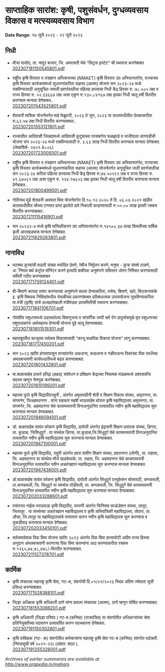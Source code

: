 # साप्ताहिक सारांश: कृषी, पशुसंवर्धन, दुग्‍धव्‍यवसाय विकास व मत्‍स्‍यव्‍यवसाय विभाग

**Date Range**: १७ जुलै २०२३ - २२ जुलै २०२३


## निधी
- मौजा मासोद, ता. चांदुर बाजार, जि. अमरावती येथे “सिट्रस इस्टेट” ची स्थापना करणेबाबत\
  [202307181150545801.pdf](https://gr.maharashtra.gov.in/Site/Upload/Government%20Resolutions/English/202307181150545801.pdf)

- राष्ट्रीय कृषि विस्तार व तंत्रज्ञान अभियानाच्या (NMAET) कृषि विस्तार उप अभियानातंर्गत, राज्याच्या कृषि विस्तार कार्यक्रमांमध्ये सुधारणांकरिता सहाय्य (आत्मा) योजना सन २०२३-२४ मध्ये राबविण्यासाठी अनुसूचित जमाती प्रवर्गासाठीचा पहिल्या हप्त्याचा निधी केंद्र हिस्सा रु. ७८.५०५ लक्ष व राज्य हिस्सा रु. ५२.३३६६७ लक्ष असा एकूण रु.१३०.८४१६७ लक्ष इतका निधी चालू वर्षी वितरीत करण्यास मान्यता देणेबाबत..\
  [202307201543525801.pdf](https://gr.maharashtra.gov.in/Site/Upload/Government%20Resolutions/English/202307201543525801.pdf)

- शेतकरी मासिक योजनेंतर्गत माहे फेब्रुवारी, २०२३ ते जून, २०२३ या कालावधीतील देयकाकरीता रु.६२.५७ लक्ष निधी वितरीत करण्याबाबत..\
  [202307201553121801.pdf](https://gr.maharashtra.gov.in/Site/Upload/Government%20Resolutions/English/202307201553121801.pdf)

- राज्यातील आदिवासी जिल्ह्यामध्ये आदिवासी कुटुंबाच्या परसबागेत फळझाडे व भाजीपाला लागवडीची योजना सन २०२३-२४ मध्ये राबविण्यासाठी रु. ३.६३ लाख निधी वितरीत करण्यास मान्यता देणेबाबत. (लेखाशिर्ष- २४०१ A८०६)\
  [202307201723009301.pdf](https://gr.maharashtra.gov.in/Site/Upload/Government%20Resolutions/English/202307201723009301.pdf)

- राष्ट्रीय कृषि विस्तार व तंत्रज्ञान अभियानाच्या (NMAET) कृषि विस्तार उप अभियानातंर्गत, राज्याच्या कृषि विस्तार कार्यक्रमांमध्ये सुधारणांकरिता सहाय्य (आत्मा) योजनेंतर्गत अनुसूचित जाती प्रवर्गासाठीचा सन २०२३ २४ करिता पहिल्या हप्त्याचा निधी केंद्र हिस्सा रु.७४.५०५९२ लक्ष व राज्य हिस्सा रु. ४९.६७०६१ लक्ष असा एकूण रु. १२४.१७६५३ लक्ष इतका निधी चालू वर्षी वितरीत करण्यास मान्यता देणेबाबत..\
  [202307201800499501.pdf](https://gr.maharashtra.gov.in/Site/Upload/Government%20Resolutions/English/202307201800499501.pdf)

- गोपीनाथ मुंडे शेतकरी अपघात विमा योजनेंतर्गत दि.१०.१२.२०२० ते दि. ०६.०४.२०२१ खंडीत कालावधीतील चौथ्या टप्प्यात प्राप्त झालेले दावे निकाली काढण्यासाठी रु.५५.०० लाख इतकी रक्कम वितरीत करण्याबाबत.\
  [202307211115416901.pdf](https://gr.maharashtra.gov.in/Site/Upload/Government%20Resolutions/English/202307211115416901.pdf)

- सन २०२३२-४ मध्ये कृषि यांत्रिकीकरण उप अभियानांतर्गत रु.१४५००.३७ लाख किंमतीच्या वार्षिक कृती आराखड्यास मान्यता देणेबाबत.\
  [202307211629263801.pdf](https://gr.maharashtra.gov.in/Site/Upload/Government%20Resolutions/English/202307211629263801.pdf)

## नानाविध
- भटक्या कुत्र्यांची वाढती संख्या मर्यादित ठेवणे, रेबीज निर्मुलन करणे, मनुष्य - कुत्रा संघर्ष टाळणे, अॅनिमल बर्थ कंट्रोल मॉनिटर करणे इत्यादि बाबींच्या अनुषंगाने सविस्तर धोरण निश्चित करण्यासाठी समिती गठीत करण्याबाबत\
  [202307171759124401.pdf](https://gr.maharashtra.gov.in/Site/Upload/Government%20Resolutions/English/202307171759124401.pdf)

- बी-बियाणे कायदा तयार करण्याच्या अनुषंगाने सल्ला देण्याकरिता, तसेच, बियाणे, खते, किटकनाशके इ. कृषि विषयक निविष्ठांमधील भेसळीच्या प्रकरणांबाबत प्रतिबंधात्मक उपाययोजना सुचविण्याकरिता मा.मंत्री (कृषि) यांचे अध्यक्षतेखाली मंत्रीमंडळ उपसमितीची स्थापना करण्याबाबत.\
  [202307171841106701.pdf](https://gr.maharashtra.gov.in/Site/Upload/Government%20Resolutions/English/202307171841106701.pdf)

- गोवंशीय पशुधनामध्ये उद्भवलेल्या विषाणूजन्य व सांसर्गिक लम्पी चर्म रोग प्रादुर्भावामुळे मृत पशुधनाच्या पशुपालकांना अर्थसहाय्य देण्याची योजना पुढे चालू ठेवण्याबाबत.\
  [202307181601519301.pdf](https://gr.maharashtra.gov.in/Site/Upload/Government%20Resolutions/English/202307181601519301.pdf)

- महाराष्ट्रातील काजूच्या सर्वकष विकासासाठी “काजू फळपिक विकास योजना” लागू करण्याबाबत.\
  [202307181717450201.pdf](https://gr.maharashtra.gov.in/Site/Upload/Government%20Resolutions/English/202307181717450201.pdf)

- सन २०२३ खरीप हंगामापासून राज्यांतर्गत अन्नधान्य, कडधान्य व गळीतधान्य पिकांच्या पीक स्पर्धेच्या अंमलबजावणी कार्यपध्दतीमध्ये बदल करण्याबाबत.\
  [202307201601432801.pdf](https://gr.maharashtra.gov.in/Site/Upload/Government%20Resolutions/English/202307201601432801.pdf)

- मा.बाळासाहेब ठाकरे हरिद्रा (हळद) संशोधन व प्रशिक्षण केंद्राच्या नियामक मंडळामध्ये अशासकीय सदस्य म्हणून नेमणूक करणेबाबत.\
  [202307201610199201.pdf](https://gr.maharashtra.gov.in/Site/Upload/Government%20Resolutions/English/202307201610199201.pdf)

- महात्मा फुले कृषि विद्यापीठराहुरी , अंतर्गत अमृतवाहीनी शेती व शिक्षण विकास संस्था, अमृतनगर, ता. संगमनेर, जिअहमदनगर . यांना सहकार महर्षी भाऊसाहेब थोरात कृषि महाविद्यालय अमृतनगर, ता. संगमनेर, जि. अहमदनगर येथे कायमस्वरुपी विनाअनुदानित तत्वावरील नवीन कृषि महाविद्यालय सुरु करण्यास मान्यता देण्याबाबत.\
  [202307201946094101.pdf](https://gr.maharashtra.gov.in/Site/Upload/Government%20Resolutions/English/202307201946094101.pdf)

- डॉ. बाळासाहेब सावंत कोकण कृषि विद्यापीठ, दापोली अंतर्गत इंद्रायणी शिक्षण प्रसारक संस्था, डिगस, ता. कुडाळ, जिसिंधुदुर्ग . या संस्थेस डिगस, ता.कुडाळ,जि.सिंधुदुर्ग येथे कायमस्वरुपी विनाअनुदानित तत्वावरील नवीन कृषि महाविद्यालय सुरु करण्यास मान्यता देण्याबाबत.\
  [202307201947100001.pdf](https://gr.maharashtra.gov.in/Site/Upload/Government%20Resolutions/English/202307201947100001.pdf)

- महात्मा फुले कृषि विद्यापीठ, राहुरी अंतर्गत प्रवरा ग्रामीण शिक्षण संस्था, प्रवरानगर (लोणी), ता. राहाता, जि. अहमदनगर या संस्थेस मौजे खडकेवाके, ता. राहता, जि. अहमदनगर येथे कायमस्वरुपी विनाअनुदानित तत्वावरील नवीन अन्नतंत्रज्ञान महाविद्यालय सुरु करण्यास मान्यता देण्याबाबत.\
  [202307201947436001.pdf](https://gr.maharashtra.gov.in/Site/Upload/Government%20Resolutions/English/202307201947436001.pdf)

- डॉ.बाळासाहेब सावंत कोकण कृषि विद्यापीठ, दापोली अंतर्गत सिंधुदुर्ग एज्युकेशन सोसायटी, कणकवली, ता.कणकवली, जि. सिंधुदुर्ग या संस्थेस तोंडीवली, ता. कणकवली, जि. सिंधुदुर्ग येथे कायमस्वरुपी विनाअनुदानित तत्वावरील नवीन कृषि महाविद्यालय सुरु करण्यास मान्यता देण्याबाबत.\
  [202307202033288601.pdf](https://gr.maharashtra.gov.in/Site/Upload/Government%20Resolutions/English/202307202033288601.pdf)

- वसंतराव नाईक मराठवाडा कृषि विद्यापीठ, परभणी अंतर्गत फिनिक्स फाऊंडेशन संस्था, लातूर, जिलातूर . या संस्थेच्या अन्नतंत्रज्ञान महाविद्यालय व कृषि अभियांत्रिकी महाविद्यालय, लोदगा, ता. औसा, जि.लातूर या महाविद्यालयांचे रुपांतरण करुन नवीन कृषि महाविद्यालय सुरु करण्यास व तुकडीवाढ करण्यास मान्यता देणेबाबत.\
  [202307202033450101.pdf](https://gr.maharashtra.gov.in/Site/Upload/Government%20Resolutions/English/202307202033450101.pdf)

- सर्वसमावेशक पिक विमा योजना खरीप २०२३ अंतर्गत पिक विमा हप्त्यापोटी अग्रीम राज्य हिस्सा अनुदान अंमलबजावणी करणाऱ्या पिक विमा कंपन्यांना अदा करण्याकरीता रक्कम रु.१२६५,७४,७८,४७८/-वितरीत करण्याबाबत.\
  [202307211127378701.pdf](https://gr.maharashtra.gov.in/Site/Upload/Government%20Resolutions/English/202307211127378701.pdf)

## कार्मिक
- कृषि संचालक महाराष्ट्र कृषि सेवा, गट-अ, संवर्गाची दि.०१/०१/२०२३ स्थित अंतिम ज्येष्ठता सूची प्रसिध्द करण्याबाबत.\
  [202307171528388101.pdf](https://gr.maharashtra.gov.in/Site/Upload/Government%20Resolutions/English/202307171528388101.pdf)

- जिल्हा अधिक्षक कृषि अधिकारी ठाणे यांना प्रकल्प संचालक (आत्मा), ठाणे म्हणून घोषित करण्याबाबत.\
  [202307181553086201.pdf](https://gr.maharashtra.gov.in/Site/Upload/Government%20Resolutions/English/202307181553086201.pdf)

- कृषि अधिकारी (जिल्हा परिषद ) गट-ब (कनिष्ठ) (राजपत्रित) या संवर्गातील अधिकाऱ्यांच्या सेवा प्रतिनियुक्तीच्या पदावरुन प्रत्यावर्तित करुन पदस्थापना देणेबाबत.\
  [202307191150302801.pdf](https://gr.maharashtra.gov.in/Site/Upload/Government%20Resolutions/English/202307191150302801.pdf)

- कृषि पर्यवेक्षक (गट- क) संवर्गातील कर्मचाऱ्यांना महाराष्ट्र कृषि सेवा गट-ब (कनिष्ठ) संवर्गात पदोन्नती. (निवडसूची वर्ष २०२१-२२) (अंशत: बदल ).\
  [202307191255328001.pdf](https://gr.maharashtra.gov.in/Site/Upload/Government%20Resolutions/English/202307191255328001.pdf)


*Archives of earlier summaries are available at http://www.orgpedia.in/mahgrs*